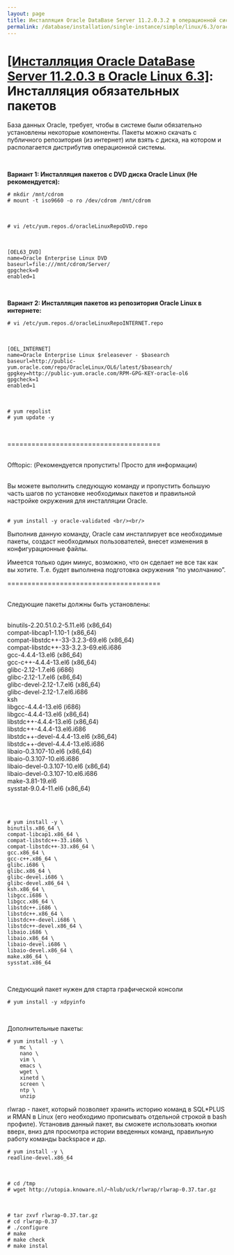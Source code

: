 ```yaml
---
layout: page
title: Инсталляция Oracle DataBase Server 11.2.0.3.2 в операционной системе Oracle Linux 6.3 x86_64
permalink: /database/installation/single-instance/simple/linux/6.3/oracle/12.1/install-mandatory-packages/
---
```


# <a href="/database/installation/single-instance/simple/linux/6.3/oracle/12.1/">[Инсталляция Oracle DataBase Server 11.2.0.3 в Oracle Linux 6.3]</a>:  Инсталляция обязательных пакетов




База данных Oracle, требует, чтобы в системе были обязательно установлены некоторые компоненты. Пакеты можно скачать с публичного репозитория (из интернет) или взять с диска, на котором и располагается дистрибутив операционной системы.

<br/>

**Вариант 1: Инсталляция пакетов с DVD диска Oracle Linux (Не рекомендуется):**

	# mkdir /mnt/cdrom
	# mount -t iso9660 -o ro /dev/cdrom /mnt/cdrom

<br/>

	# vi /etc/yum.repos.d/oracleLinuxRepoDVD.repo

<br/>

    [OEL63_DVD]
    name=Oracle Enterprise Linux DVD
    baseurl=file:///mnt/cdrom/Server/
    gpgcheck=0
    enabled=1


<br/>

**Вариант 2: Инсталляция пакетов из репозитория Oracle Linux в интернете:**

	# vi /etc/yum.repos.d/oracleLinuxRepoINTERNET.repo

<br/>

    [OEL_INTERNET]
    name=Oracle Enterprise Linux $releasever - $basearch
    baseurl=http://public-yum.oracle.com/repo/OracleLinux/OL6/latest/$basearch/
    gpgkey=http://public-yum.oracle.com/RPM-GPG-KEY-oracle-ol6
    gpgcheck=1
    enabled=1


<br/>

	# yum repolist
	# yum update -y

<br/>


======================================<br/><br/>

Offtopic: (Рекомендуется пропустить! Просто для информации)<br/><br/>

Вы можете выполнить следующую команду и пропустить большую часть шагов по установке необходимых пакетов и правильной настройке окружения для инсталляции Oracle.<br/><br/>

    # yum install -y oracle-validated <br/><br/>

Выполнив данную команду, Oracle сам инсталлирует все необходимые пакеты, создаст необходимых пользователей, внесет изменения в конфигурационные файлы.

Имеется только один минус, возможно, что он сделает не все так как вы хотите. Т.е. будет выполнена подготовка окружения “по умолчанию”.

======================================<br/><br/>

Следующие пакеты должны быть установлены: <br/><br/>

binutils-2.20.51.0.2-5.11.el6 (x86_64)<br/>
compat-libcap1-1.10-1 (x86_64)<br/>
compat-libstdc++-33-3.2.3-69.el6 (x86_64)<br/>
compat-libstdc++-33-3.2.3-69.el6.i686<br/>
gcc-4.4.4-13.el6 (x86_64)<br/>
gcc-c++-4.4.4-13.el6 (x86_64)<br/>
glibc-2.12-1.7.el6 (i686)<br/>
glibc-2.12-1.7.el6 (x86_64)<br/>
glibc-devel-2.12-1.7.el6 (x86_64)<br/>
glibc-devel-2.12-1.7.el6.i686<br/>
ksh<br/>
libgcc-4.4.4-13.el6 (i686)<br/>
libgcc-4.4.4-13.el6 (x86_64)<br/>
libstdc++-4.4.4-13.el6 (x86_64)<br/>
libstdc++-4.4.4-13.el6.i686<br/>
libstdc++-devel-4.4.4-13.el6 (x86_64)<br/>
libstdc++-devel-4.4.4-13.el6.i686<br/>
libaio-0.3.107-10.el6 (x86_64)<br/>
libaio-0.3.107-10.el6.i686<br/>
libaio-devel-0.3.107-10.el6 (x86_64)<br/>
libaio-devel-0.3.107-10.el6.i686<br/>
make-3.81-19.el6<br/>
sysstat-9.0.4-11.el6 (x86_64)<br/>

<br/><br/>

	# yum install -y \
	binutils.x86_64 \
	compat-libcap1.x86_64 \
	compat-libstdc++-33.i686 \
	compat-libstdc++-33.x86_64 \
	gcc.x86_64 \
	gcc-c++.x86_64 \
	glibc.i686 \
	glibc.x86_64 \
	glibc-devel.i686 \
	glibc-devel.x86_64 \
	ksh.x86_64 \
	libgcc.i686 \
	libgcc.x86_64 \
	libstdc++.i686 \
	libstdc++.x86_64 \
	libstdc++-devel.i686 \
	libstdc++-devel.x86_64 \
	libaio.i686 \
	libaio.x86_64 \
	libaio-devel.i686 \
	libaio-devel.x86_64 \
	make.x86_64 \
	sysstat.x86_64


<br/>

Следующий пакет нужен для старта графической консоли

    # yum install -y xdpyinfo

<br/>

Дополнительные пакеты:


	# yum install -y \
		mc \
		nano \
		vim \
		emacs \
		wget \
		xinetd \
		screen \
		ntp \
		unzip

rlwrap - пакет, который позволяет хранить историю команд в SQL*PLUS и RMAN в Linux (его необходимо прописывать отдельной строкой в bash профиле). Установив данный пакет, вы сможете использовать кнопки вверх, вниз для просмотра истории введенных команд, правильную работу команды backspace и др.


    # yum install -y \
	readline-devel.x86_64

<br/>

	# cd /tmp
	# wget http://utopia.knoware.nl/~hlub/uck/rlwrap/rlwrap-0.37.tar.gz

<br/>


	# tar zxvf rlwrap-0.37.tar.gz
	# cd rlwrap-0.37
	# ./configure
	# make
	# make check
	# make instal

